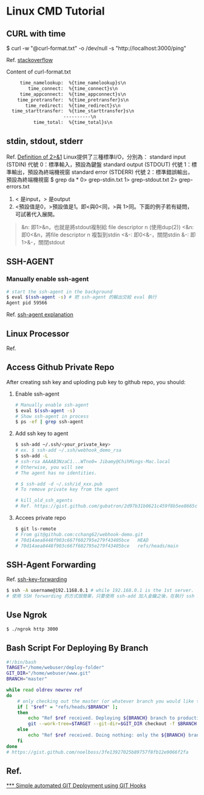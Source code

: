 # Linux CMD Tutorial

## CURL with time

$ curl -w "@curl-format.txt" -o /dev/null -s "http://localhost:3000/ping"

Ref. [stackoverflow](https://stackoverflow.com/questions/18215389/how-do-i-measure-request-and-response-times-at-once-using-curl)

Content of curl-format.txt

```txt
     time_namelookup:  %{time_namelookup}s\n
        time_connect:  %{time_connect}s\n
     time_appconnect:  %{time_appconnect}s\n
    time_pretransfer:  %{time_pretransfer}s\n
       time_redirect:  %{time_redirect}s\n
  time_starttransfer:  %{time_starttransfer}s\n
                     ----------\n
          time_total:  %{time_total}s\n
```

## stdin, stdout, stderr

Ref. [Definition of 2>&1](https://www.opencli.com/linux/dev-null-2-and-1-meanning)
Linux提供了三種標準I/O，分別為：
standard input (STDIN) 代號 0：標準輸入，預設為鍵盤
standard output (STDOUT) 代號 1：標準輸出，預設為終端機視窗
standard error (STDERR) 代號 2：標準錯誤輸出，預設為終端機視窗
$ grep da * 0> grep-stdin.txt 1> grep-stdout.txt 2> grep-errors.txt

1. < 是input，> 是output
2. <預設值是0，>預設值是1。即<與0<同，>與 1>同。下面的例子若有疑問，可試著代入展開。

>&n: 即1>&n，也就是將stdout複制給 file descriptor n (使用dup(2))
<&n: 即0<&n，將file descriptor n 複製到stdin
<&-: 即0<&-，關閉stdin
>&-: 即1>&-，關閉stdout

## SSH-AGENT

### Manually enable ssh-agent

```sh
# start the ssh-agent in the background
$ eval $(ssh-agent -s) # 把 ssh-agent 的輸出交給 eval 執行
Agent pid 59566
```

Ref. [ssh-agent explanation](https://linux.101hacks.com/unix/ssh-agent/)

## Linux Processor

Ref. [](https://www.cyut.edu.tw/~ywfan/1109linux/201109chapter9process.htm)

## Access Github Private Repo
After creating ssh key and uploding pub key to github repo, you should:

1. Enable ssh-agent

   ```sh
   # Manually enable ssh-agent
   $ eval $(ssh-agent -s) 
   # Show ssh-agent in process
   $ ps -ef | grep ssh-agent
   ```

2. Add ssh key to agent

   ```sh
   $ ssh-add ~/.ssh/<your_private_key>
   # ex. $ ssh-add ~/.ssh/webhook_demo_rsa
   $ ssh-add -L
   # ssh-rsa AAAAB3NzaC1...WTno0= Jibamy@ChihMings-Mac.local 
   # Otherwise, you will see
   # The agent has no identities.
   
   # $ ssh-add -d ~/.ssh/id_xxx.pub
   # To remove private key from the agent

   # kill_old_ssh_agents
   # Ref. https://gist.github.com/gubatron/2d97b31b0621c459f8b5ee8665c9f7b9
   ```

3. Accees private repo

   ```sh
   $ git ls-remote
   # From git@github.com:cchang62/webhook-demo.git
   # 70d14aea8448f903c667f602795e279f43405bce	HEAD
   # 70d14aea8448f903c667f602795e279f43405bce	refs/heads/main
   ```

## SSH-Agent Forwarding
Ref. [ssh-key-forwarding](https://blog.gtwang.org/linux/using-ssh-agent-forwarding-to-avoid-being-asked-passphrase/)

   ```sh
   $ ssh -A username@192.1168.0.1 # while 192.168.0.1 is the 1st server.
   # 使用 SSH forwarding 的方式很簡單，只要使用 ssh-add 加入金鑰之後，在執行 ssh 時加入一個 -A 參數即可
   ```

## Use Ngrok
```sh
$ ./ngrok http 3000
```

## Bash Script For Deploying By Branch
```sh
#!/bin/bash
TARGET="/home/webuser/deploy-folder"
GIT_DIR="/home/webuser/www.git"
BRANCH="master"

while read oldrev newrev ref
do
	# only checking out the master (or whatever branch you would like to deploy)
	if [ "$ref" = "refs/heads/$BRANCH" ];
	then
		echo "Ref $ref received. Deploying ${BRANCH} branch to production..."
		git --work-tree=$TARGET --git-dir=$GIT_DIR checkout -f $BRANCH
	else
		echo "Ref $ref received. Doing nothing: only the ${BRANCH} branch may be deployed on this server."
	fi
done
# https://gist.github.com/noelboss/3fe13927025b89757f8fb12e9066f2fa
```


## Ref. 
[*** Simple automated GIT Deployment using GIT Hooks](https://gist.github.com/noelboss/3fe13927025b89757f8fb12e9066f2fa)  